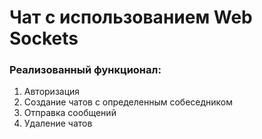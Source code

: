# Чат с использованием Web Sockets

### Реализованный функционал:
1. Авторизация
2. Создание чатов с определенным собеседником
3. Отправка сообщений
4. Удаление чатов
